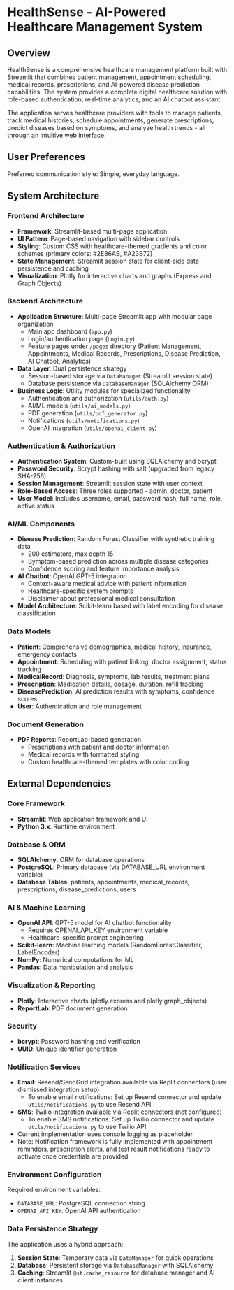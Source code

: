 # HealthSense - AI-Powered Healthcare Management System

## Overview

HealthSense is a comprehensive healthcare management platform built with Streamlit that combines patient management, appointment scheduling, medical records, prescriptions, and AI-powered disease prediction capabilities. The system provides a complete digital healthcare solution with role-based authentication, real-time analytics, and an AI chatbot assistant.

The application serves healthcare providers with tools to manage patients, track medical histories, schedule appointments, generate prescriptions, predict diseases based on symptoms, and analyze health trends - all through an intuitive web interface.

## User Preferences

Preferred communication style: Simple, everyday language.

## System Architecture

### Frontend Architecture
- **Framework**: Streamlit-based multi-page application
- **UI Pattern**: Page-based navigation with sidebar controls
- **Styling**: Custom CSS with healthcare-themed gradients and color schemes (primary colors: #2E86AB, #A23B72)
- **State Management**: Streamlit session state for client-side data persistence and caching
- **Visualization**: Plotly for interactive charts and graphs (Express and Graph Objects)

### Backend Architecture
- **Application Structure**: Multi-page Streamlit app with modular page organization
  - Main app dashboard (`app.py`)
  - Login/authentication page (`Login.py`)
  - Feature pages under `/pages` directory (Patient Management, Appointments, Medical Records, Prescriptions, Disease Prediction, AI Chatbot, Analytics)
- **Data Layer**: Dual persistence strategy
  - Session-based storage via `DataManager` (Streamlit session state)
  - Database persistence via `DatabaseManager` (SQLAlchemy ORM)
- **Business Logic**: Utility modules for specialized functionality
  - Authentication and authorization (`utils/auth.py`)
  - AI/ML models (`utils/ai_models.py`)
  - PDF generation (`utils/pdf_generator.py`)
  - Notifications (`utils/notifications.py`)
  - OpenAI integration (`utils/openai_client.py`)

### Authentication & Authorization
- **Authentication System**: Custom-built using SQLAlchemy and bcrypt
- **Password Security**: Bcrypt hashing with salt (upgraded from legacy SHA-256)
- **Session Management**: Streamlit session state with user context
- **Role-Based Access**: Three roles supported - admin, doctor, patient
- **User Model**: Includes username, email, password hash, full name, role, active status

### AI/ML Components
- **Disease Prediction**: Random Forest Classifier with synthetic training data
  - 200 estimators, max depth 15
  - Symptom-based prediction across multiple disease categories
  - Confidence scoring and feature importance analysis
- **AI Chatbot**: OpenAI GPT-5 integration
  - Context-aware medical advice with patient information
  - Healthcare-specific system prompts
  - Disclaimer about professional medical consultation
- **Model Architecture**: Scikit-learn based with label encoding for disease classification

### Data Models
- **Patient**: Comprehensive demographics, medical history, insurance, emergency contacts
- **Appointment**: Scheduling with patient linking, doctor assignment, status tracking
- **MedicalRecord**: Diagnosis, symptoms, lab results, treatment plans
- **Prescription**: Medication details, dosage, duration, refill tracking
- **DiseasePrediction**: AI prediction results with symptoms, confidence scores
- **User**: Authentication and role management

### Document Generation
- **PDF Reports**: ReportLab-based generation
  - Prescriptions with patient and doctor information
  - Medical records with formatted styling
  - Custom healthcare-themed templates with color coding

## External Dependencies

### Core Framework
- **Streamlit**: Web application framework and UI
- **Python 3.x**: Runtime environment

### Database & ORM
- **SQLAlchemy**: ORM for database operations
- **PostgreSQL**: Primary database (via DATABASE_URL environment variable)
- **Database Tables**: patients, appointments, medical_records, prescriptions, disease_predictions, users

### AI & Machine Learning
- **OpenAI API**: GPT-5 model for AI chatbot functionality
  - Requires OPENAI_API_KEY environment variable
  - Healthcare-specific prompt engineering
- **Scikit-learn**: Machine learning models (RandomForestClassifier, LabelEncoder)
- **NumPy**: Numerical computations for ML
- **Pandas**: Data manipulation and analysis

### Visualization & Reporting
- **Plotly**: Interactive charts (plotly.express and plotly.graph_objects)
- **ReportLab**: PDF document generation

### Security
- **bcrypt**: Password hashing and verification
- **UUID**: Unique identifier generation

### Notification Services
- **Email**: Resend/SendGrid integration available via Replit connectors (user dismissed integration setup)
  - To enable email notifications: Set up Resend connector and update `utils/notifications.py` to use Resend API
- **SMS**: Twilio integration available via Replit connectors (not configured)
  - To enable SMS notifications: Set up Twilio connector and update `utils/notifications.py` to use Twilio API
- Current implementation uses console logging as placeholder
- Note: Notification framework is fully implemented with appointment reminders, prescription alerts, and test result notifications ready to activate once credentials are provided

### Environment Configuration
Required environment variables:
- `DATABASE_URL`: PostgreSQL connection string
- `OPENAI_API_KEY`: OpenAI API authentication

### Data Persistence Strategy
The application uses a hybrid approach:
1. **Session State**: Temporary data via `DataManager` for quick operations
2. **Database**: Persistent storage via `DatabaseManager` with SQLAlchemy
3. **Caching**: Streamlit `@st.cache_resource` for database manager and AI client instances
